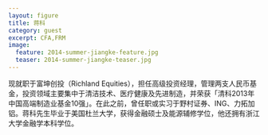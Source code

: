 ```yaml
---
layout: figure
title: 蒋科
category: guest
excerpt: CFA,FRM
image:
  feature: 2014-summer-jiangke-feature.jpg
  teaser: 2014-summer-jiangke-teaser.jpg
---
```


现就职于富坤创投（Richland Equities），担任高级投资经理，管理两支人民币基金，投资领域主要集中于清洁技术、医疗健康及先进制造，并荣获「清科2013年中国高端制造业基金10强」。在此之前，曾任职或实习于野村证券、ING、力拓加铝。蒋科先生毕业于美国杜兰大学，获得金融硕士及能源辅修学位，他还拥有浙江大学金融学本科学位。
